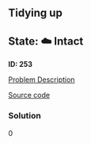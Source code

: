 ## Tidying up

## State: :cloud: **Intact**

**ID: 253**

[Problem Description](https://projecteuler.net/problem=253)

[Source code](main.cpp)

### Solution
0